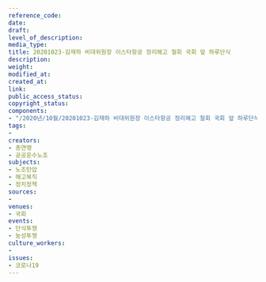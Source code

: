 ```yaml
---
reference_code: 
date: 
draft: 
level_of_description: 
media_type: 
title: 20201023-김재하 비대위원장 이스타항공 정리해고 철회 국회 앞 하루단식
description: 
weight: 
modified_at: 
created_at: 
link: 
public_access_status: 
copyright_status: 
components:
- "/2020년/10월/20201023-김재하 비대위원장 이스타항공 정리해고 철회 국회 앞 하루단식/_W5D5168.JPG"
tags:
- 
creators:
- 총연맹
- 공공운수노조
subjects:
- 노조탄압
- 해고복직
- 정치정책
sources:
- 
venues:
- 국회
events:
- 단식투쟁
- 농성투쟁
culture_workers:
- 
issues:
- 코로나19
---
```

